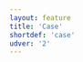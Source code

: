 ```yaml
---
layout: feature
title: 'Case'
shortdef: 'case'
udver: '2'
---
```

<!-- Interlanguage links updated Út zář 29 20:23:06 CEST 2020 -->
